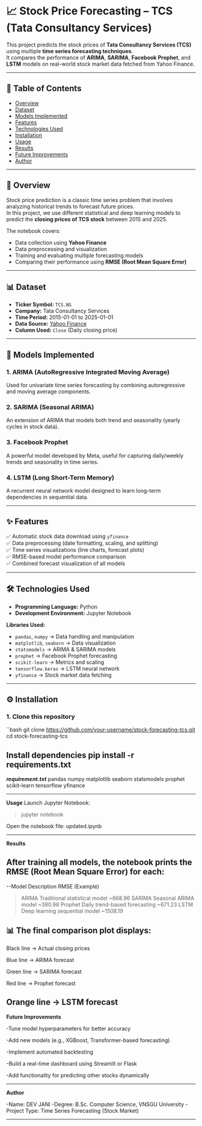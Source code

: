 # 📈 Stock Price Forecasting – TCS (Tata Consultancy Services)

This project predicts the stock prices of **Tata Consultancy Services (TCS)** using multiple **time series forecasting techniques**.  
It compares the performance of **ARIMA**, **SARIMA**, **Facebook Prophet**, and **LSTM** models on real-world stock market data fetched from Yahoo Finance.

---

## 📌 Table of Contents
- [Overview](#overview)
- [Dataset](#dataset)
- [Models Implemented](#models-implemented)
- [Features](#features)
- [Technologies Used](#technologies-used)
- [Installation](#installation)
- [Usage](#usage)
- [Results](#results)
- [Future Improvements](#future-improvements)
- [Author](#author)

---

## 🔎 Overview
Stock price prediction is a classic time series problem that involves analyzing historical trends to forecast future prices.  
In this project, we use different statistical and deep learning models to predict the **closing prices of TCS stock** between 2015 and 2025.

The notebook covers:
- Data collection using **Yahoo Finance**
- Data preprocessing and visualization
- Training and evaluating multiple forecasting models
- Comparing their performance using **RMSE (Root Mean Square Error)**

---

## 📊 Dataset
- **Ticker Symbol:** `TCS.NS`  
- **Company:** Tata Consultancy Services  
- **Time Period:** 2015-01-01 to 2025-01-01  
- **Data Source:** [Yahoo Finance](https://finance.yahoo.com/)  
- **Column Used:** `Close` (Daily closing price)  

---

## 🤖 Models Implemented

### 1. **ARIMA (AutoRegressive Integrated Moving Average)**
Used for univariate time series forecasting by combining autoregressive and moving average components.

### 2. **SARIMA (Seasonal ARIMA)**
An extension of ARIMA that models both trend and seasonality (yearly cycles in stock data).

### 3. **Facebook Prophet**
A powerful model developed by Meta, useful for capturing daily/weekly trends and seasonality in time series.

### 4. **LSTM (Long Short-Term Memory)**
A recurrent neural network model designed to learn long-term dependencies in sequential data.

---

## ✨ Features
✅ Automatic stock data download using `yfinance`  
✅ Data preprocessing (date formatting, scaling, and splitting)  
✅ Time series visualizations (line charts, forecast plots)  
✅ RMSE-based model performance comparison  
✅ Combined forecast visualization of all models  

---

## 🛠 Technologies Used
- **Programming Language:** Python  
- **Development Environment:** Jupyter Notebook  

**Libraries Used:**
- `pandas`, `numpy` → Data handling and manipulation  
- `matplotlib`, `seaborn` → Data visualization  
- `statsmodels` → ARIMA & SARIMA models  
- `prophet` → Facebook Prophet forecasting  
- `scikit-learn` → Metrics and scaling  
- `tensorflow.keras` → LSTM neural network  
- `yfinance` → Stock market data fetching  

-------------------------------------------

## ⚙️ Installation

### 1. Clone this repository
``bash
git clone https://github.com/your-username/stock-forecasting-tcs.git
cd stock-forecasting-tcs

**Install dependencies**
pip install -r requirements.txt
--------------------------------------------
***requirement.txt***
pandas
numpy
matplotlib
seaborn
statsmodels
prophet
scikit-learn
tensorflow
yfinance

------------------------------------------
**Usage**
Launch Jupyter Notebook:
>jupyter notebook

Open the notebook file:
updated.ipynb

-----------------------------------------
**Results**
## After training all models, the notebook prints the RMSE (Root Mean Square Error) for each:

--Model	Description	RMSE (Example)
  >ARIMA	Traditional statistical model	~668.96
  >SARIMA	Seasonal ARIMA model	~380.98
  >Prophet	Daily trend-based forecasting	~671.23
  >LSTM	Deep learning sequential model	~1508.19

## 📊  The final comparison plot displays:

Black line → Actual closing prices

Blue line → ARIMA forecast

Green line → SARIMA forecast

Red line → Prophet forecast

Orange line → LSTM forecast
-----------------------------------------

**Future Improvements**

  -Tune model hyperparameters for better accuracy

  -Add new models (e.g., XGBoost, Transformer-based forecasting)

  -Implement automated backtesting

  -Build a real-time dashboard using Streamlit or Flask

  -Add functionality for predicting other stocks dynamically
  
---------------------------------------------
**Author**

-Name: DEV JANI
-Degree: B.Sc. Computer Science, VNSGU University
-Project Type: Time Series Forecasting (Stock Market)

-------------------------------------------------
